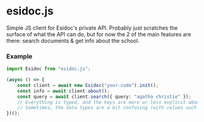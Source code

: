 # esidoc.js

Simple JS client for Esidoc's private API.
Probably just scratches the surface of what the API can do, but for now the 2 of the main features are there: search documents & get info about the school.

### Example

```ts
import Esidoc from "esidoc.js";

(async () => {
	const client = await new Esidoc("your-code").init();
	const info = await client.about();
	const query = await client.search({ query: "agatha christie" });
	// Everything is typed, and the keys are more or less explicit about how they do.
	// Sometimes, the data types are a bit confusing (with values such as: "5" in string)
})();
```
